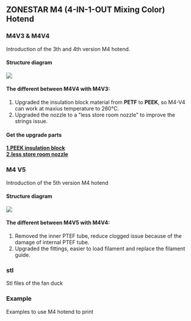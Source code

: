 ## ZONESTAR M4 (4-IN-1-OUT Mixing Color) Hotend
### M4V3 & M4V4
Introduction of the 3th and 4th version M4 hotend.  
#### Structure diagram
![](/M4_V3_V4/M4_V3_V4.jpg)
#### The different between  **M4V4** with **M4V3**:  
1. Upgraded the insulation block material from **PETF** to **PEEK**, so M4-V4 can work at maxius temperature to 260℃.  
2. Upgraded the nozzle to a "less store room nozzle" to improve the strings issue.


#### Get the upgrade parts
[**1.PEEK insulation block**]()  
[**2.less store room nozzle**]()

### M4 V5
Introduction of the 5th version M4 hotend
####  Structure diagram
![](/M4_V5/M4V5.jpg)
#### The different between  **M4V5** with **M4V4**:  
1. Removed the inner PTEF tube, reduce clogged issue because of the damage of internal PTEF tube.   
2. Upgraded the fittings, easier to load filament and replace the filament guide. 

### stl
Stl files of the fan duck

### Example
Examples to use M4 hotend to print
   